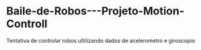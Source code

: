 # Baile-de-Robos---Projeto-Motion-Controll
Tentativa de controlar robos ultilizando dados de acelerometro e giroscopio
